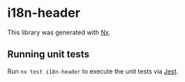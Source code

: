 # i18n-header

This library was generated with [Nx](https://nx.dev).

## Running unit tests

Run `nx test i18n-header` to execute the unit tests via [Jest](https://jestjs.io).
